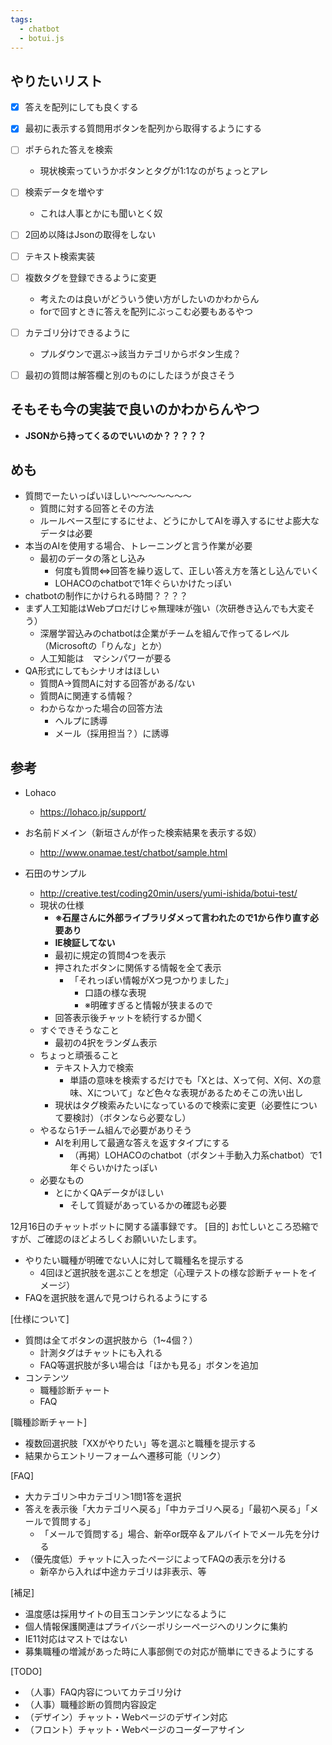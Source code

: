 ```yaml
---
tags:
  - chatbot
  - botui.js
---
```


## やりたいリスト
- [x] 答えを配列にしても良くする
- [x] 最初に表示する質問用ボタンを配列から取得するようにする
- [ ] ポチられた答えを検索
	- 現状検索っていうかボタンとタグが1:1なのがちょっとアレ
- [ ] 検索データを増やす
	- これは人事とかにも聞いとく奴
- [ ] 2回め以降はJsonの取得をしない
- [ ] テキスト検索実装
- [ ] 複数タグを登録できるように変更
	- 考えたのは良いがどういう使い方がしたいのかわからん
	- forで回すときに答えを配列にぶっこむ必要もあるやつ
- [ ] カテゴリ分けできるように
	- プルダウンで選ぶ→該当カテゴリからボタン生成？


- [ ] 最初の質問は解答欄と別のものにしたほうが良さそう


## そもそも今の実装で良いのかわからんやつ
- **JSONから持ってくるのでいいのか？？？？？**


## めも
- 質問でーたいっぱいほしい〜〜〜〜〜〜〜
	- 質問に対する回答とその方法
	- ルールベース型にするにせよ、どうにかしてAIを導入するにせよ膨大なデータは必要
- 本当のAIを使用する場合、トレーニングと言う作業が必要
	- 最初のデータの落とし込み
		- 何度も質問⇔回答を繰り返して、正しい答え方を落とし込んでいく
		- LOHACOのchatbotで1年ぐらいかけたっぽい
- chatbotの制作にかけられる時間？？？？
- まず人工知能はWebプロだけじゃ無理味が強い（次研巻き込んでも大変そう）
	- 深層学習込みのchatbotは企業がチームを組んで作ってるレベル（Microsoftの「りんな」とか）
	- 人工知能は　マシンパワーが要る
- QA形式にしてもシナリオはほしい
	- 質問A→質問Aに対する回答がある/ない
	- 質問Aに関連する情報？
	- わからなかった場合の回答方法
		- ヘルプに誘導
		- メール（採用担当？）に誘導

## 参考
- Lohaco
	- https://lohaco.jp/support/


- お名前ドメイン（新垣さんが作った検索結果を表示する奴）
	- http://www.onamae.test/chatbot/sample.html

- 石田のサンプル
	- http://creative.test/coding20min/users/yumi-ishida/botui-test/
	- 現状の仕様
		- **※石屋さんに外部ライブラリダメって言われたので1から作り直す必要あり**
		- **IE検証してない**
		- 最初に規定の質問4つを表示
		- 押されたボタンに関係する情報を全て表示
			- 「それっぽい情報がXつ見つかりました」
				- 口語の様な表現
				- ※明確すぎると情報が狭まるので
		- 回答表示後チャットを続行するか聞く
	- すぐできそうなこと
		- 最初の4択をランダム表示
	- ちょっと頑張ること
		- テキスト入力で検索
			- 単語の意味を検索するだけでも「Xとは、Xって何、X何、Xの意味、Xについて」など色々な表現があるためそこの洗い出し
		- 現状はタグ検索みたいになっているので検索に変更（必要性について要検討）（ボタンなら必要なし）
	- やるなら1チーム組んで必要がありそう
		- AIを利用して最適な答えを返すタイプにする
			- （再掲）LOHACOのchatbot（ボタン＋手動入力系chatbot）で1年ぐらいかけたっぽい
	- 必要なもの
		- とにかくQAデータがほしい
			- そして質疑があっているかの確認も必要


12月16日のチャットボットに関する議事録です。
[目的]
お忙しいところ恐縮ですが、ご確認のほどよろしくお願いいたします。
- やりたい職種が明確でない人に対して職種名を提示する
	- 4回ほど選択肢を選ぶことを想定（心理テストの様な診断チャートをイメージ）
- FAQを選択肢を選んで見つけられるようにする

[仕様について]
- 質問は全てボタンの選択肢から（1~4個？）
	- 計測タグはチャットにも入れる
	- FAQ等選択肢が多い場合は「ほかも見る」ボタンを追加
- コンテンツ
	- 職種診断チャート
	- FAQ

[職種診断チャート]
- 複数回選択肢「XXがやりたい」等を選ぶと職種を提示する
- 結果からエントリーフォームへ遷移可能（リンク）

[FAQ]
- 大カテゴリ＞中カテゴリ＞1問1答を選択
- 答えを表示後「大カテゴリへ戻る」「中カテゴリへ戻る」「最初へ戻る」「メールで質問する」
	- 「メールで質問する」場合、新卒or既卒＆アルバイトでメール先を分ける
- （優先度低）チャットに入ったページによってFAQの表示を分ける
	- 新卒から入れば中途カテゴリは非表示、等

[補足]
- 温度感は採用サイトの目玉コンテンツになるように
- 個人情報保護関連はプライバシーポリシーページへのリンクに集約
- IE11対応はマストではない
- 募集職種の増減があった時に人事部側での対応が簡単にできるようにする

[TODO]
- （人事）FAQ内容についてカテゴリ分け
- （人事）職種診断の質問内容設定
- （デザイン）チャット・Webページのデザイン対応
- （フロント）チャット・Webページのコーダーアサイン